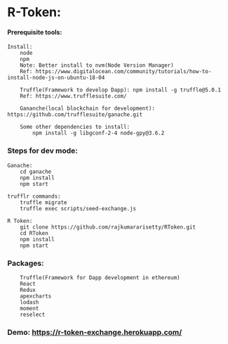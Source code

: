 # R-Token:

#### Prerequisite tools:
``` tools
Install: 
    node
    npm
    Note: Better install to nvm(Node Version Manager)
 	Ref: https://www.digitalocean.com/community/tutorials/how-to-install-node-js-on-ubuntu-18-04
    
    Truffle(Framework to develop Dapp): npm install -g truffle@5.0.1
    Ref: https://www.trufflesuite.com/
    
    Gananche(local blockchain for development): https://github.com/trufflesuite/ganache.git

    Some other dependencies to install:        
        npm install -g libgconf-2-4 node-gpy@3.6.2
```

### Steps for dev mode:
```sol
Ganache:
    cd ganache
    npm install
    npm start

trufflr commands:
    truffle migrate
    truffle exec scripts/seed-exchange.js

R Token:
    git clone https://github.com/rajkumararisetty/RToken.git
    cd RToken
    npm install
    npm start
```

### Packages:
```pack
    Truffle(Framework for Dapp development in ethereum)
    React
    Redux
    apexcharts
    lodash
    moment
    reselect
```

### Demo: <https://r-token-exchange.herokuapp.com/>
